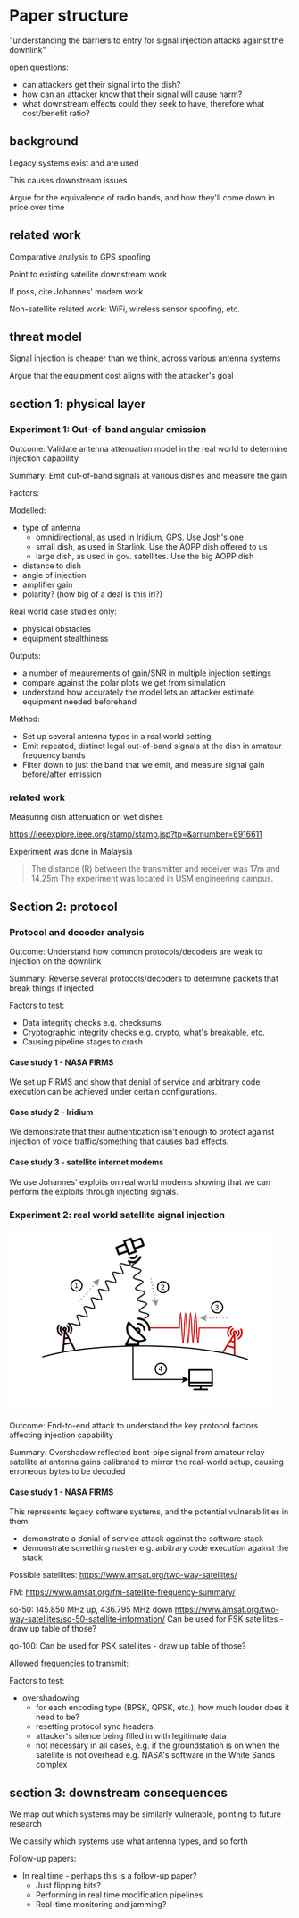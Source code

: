 # Paper structure
"understanding the barriers to entry for signal injection attacks against the downlink"

open questions:
* can attackers get their signal into the dish?
* how can an attacker know that their signal will cause harm?
* what downstream effects could they seek to have, therefore what cost/benefit ratio?

## background

Legacy systems exist and are used

This causes downstream issues

Argue for the equivalence of radio bands, and how they'll come down in price over time

## related work

Comparative analysis to GPS spoofing

Point to existing satellite downstream work

If poss, cite Johannes' modem work

Non-satellite related work: WiFi, wireless sensor spoofing, etc.


## threat model

Signal injection is cheaper than we think, across various antenna systems

Argue that the equipment cost aligns with the attacker's goal

## section 1: physical layer

### Experiment 1: Out-of-band angular emission

Outcome: Validate antenna attenuation model in the real world to determine injection capability

Summary: Emit out-of-band signals at various dishes and measure the gain

Factors:

Modelled:
* type of antenna
    - omnidirectional, as used in Iridium, GPS. Use Josh's one
    - small dish, as used in Starlink. Use the AOPP dish offered to us
    - large dish, as used in gov. satellites. Use the big AOPP dish
* distance to dish
* angle of injection
* amplifier gain
* polarity? (how big of a deal is this irl?)

Real world case studies only:
* physical obstacles
* equipment stealthiness

Outputs:
* a number of meaurements of gain/SNR in multiple injection settings
* compare against the polar plots we get from simulation
* understand how accurately the model lets an attacker estimate equipment needed beforehand

Method:
* Set up several antenna types in a real world setting
* Emit repeated, distinct legal out-of-band signals at the dish in amateur frequency bands
* Filter down to just the band that we emit, and measure signal gain before/after emission

### related work
Measuring dish attenuation on wet dishes

https://ieeexplore.ieee.org/stamp/stamp.jsp?tp=&arnumber=6916611

Experiment was done in Malaysia
> The distance (R) between the transmitter and receiver was 17m and 14.25m
> The experiment was located in USM engineering campus.

## Section 2: protocol


### Protocol and decoder analysis

Outcome: Understand how common protocols/decoders are weak to injection on the downlink

Summary: Reverse several protocols/decoders to determine packets that break things if injected

Factors to test:
* Data integrity checks e.g. checksums
* Cryptographic integrity checks e.g. crypto, what's breakable, etc.
* Causing pipeline stages to crash

#### Case study 1 - NASA FIRMS

We set up FIRMS and show that denial of service and arbitrary code execution can be achieved under certain configurations.

#### Case study 2 - Iridium

We demonstrate that their authentication isn't enough to protect against injection of voice traffic/something that causes bad effects.

#### Case study 3 - satellite internet modems

We use Johannes' exploits on real world modems showing that we can perform the exploits through injecting signals.

### Experiment 2: real world satellite signal injection

![Experimental setup](/paper/diagrams/overshadowing.png)

Outcome: End-to-end attack to understand the key protocol factors affecting injection capability

Summary: Overshadow reflected bent-pipe signal from amateur relay satellite at antenna gains calibrated to mirror the real-world setup, causing erroneous bytes to be decoded


#### Case study 1 - NASA FIRMS

This represents legacy software systems, and the potential vulnerabilities in them.

* demonstrate a denial of service attack against the software stack
* demonstrate something nastier e.g. arbitrary code execution against the stack

Possible satellites:
https://www.amsat.org/two-way-satellites/

FM: https://www.amsat.org/fm-satellite-frequency-summary/

so-50: 145.850 MHz up, 436.795 MHz down
https://www.amsat.org/two-way-satellites/so-50-satellite-information/
Can be used for FSK satellites - draw up table of those?

qo-100:
Can be used for PSK satellites - draw up table of those?

Allowed frequencies to transmit:

Factors to test:
* overshadowing
    - for each encoding type (BPSK, QPSK, etc.), how much louder does it need to be?
    - resetting protocol sync headers
    - attacker's silence being filled in with legitimate data
    - not necessary in all cases, e.g. if the groundstation is on when the satellite is not overhead e.g. NASA's software in the White Sands complex


## section 3: downstream consequences

We map out which systems may be similarly vulnerable, pointing to future research

We classify which systems use what antenna types, and so forth

Follow-up papers:
* In real time - perhaps this is a follow-up paper?
    - Just flipping bits?
    - Performing in real time modification pipelines
    - Real-time monitoring and jamming?

